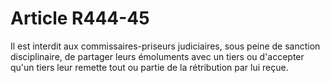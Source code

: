 # Article R444-45

<div align='left'>Il est interdit aux commissaires-priseurs judiciaires, sous peine de sanction disciplinaire, de partager leurs émoluments avec un tiers ou d'accepter qu'un tiers leur remette tout ou partie de la rétribution par lui reçue. <br/><br/><br/></div>